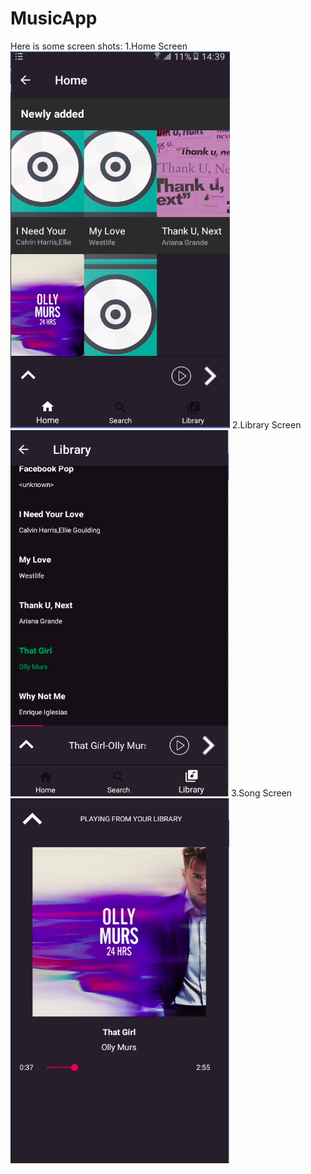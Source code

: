 # MusicApp
Here is some screen shots:
1.Home Screen
![screen shot 1](https://github.com/karleinstein/MusicApp/blob/master/ReadMeImage/music1.png)
2.Library Screen
![screen shot 2](https://github.com/karleinstein/MusicApp/blob/master/ReadMeImage/music2.png)
3.Song Screen
![screen shot 3](https://github.com/karleinstein/MusicApp/blob/master/ReadMeImage/music3.png)
